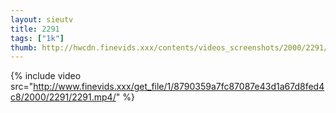 ```yaml
--- 
layout: sieutv
title: 2291
tags: ["1k"]
thumb: http://hwcdn.finevids.xxx/contents/videos_screenshots/2000/2291/preview.mp4.jpg
---
```

{% include video src="http://www.finevids.xxx/get_file/1/8790359a7fc87087e43d1a67d8fed4c8/2000/2291/2291.mp4/" %} 

